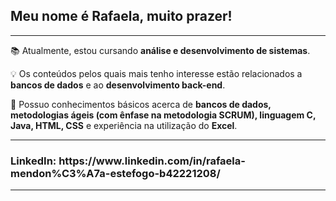<h2>Meu nome é Rafaela, muito prazer!</h2>
<hr></hr>

📚 Atualmente, estou cursando <b>análise e desenvolvimento de sistemas</b>.

💡 Os conteúdos pelos quais mais tenho interesse estão relacionados a <b>bancos de dados</b> e ao <b>desenvolvimento back-end</b>.

🌱 Possuo conhecimentos básicos acerca de <b>bancos de dados, metodologias ágeis (com ênfase na metodologia SCRUM), linguagem C, Java, HTML, CSS</b> e experiência na utilização do <b>Excel</b>.

<hr></hr>
<h3>LinkedIn: https://www.linkedin.com/in/rafaela-mendon%C3%A7a-estefogo-b42221208/</h3>
<hr></hr>
